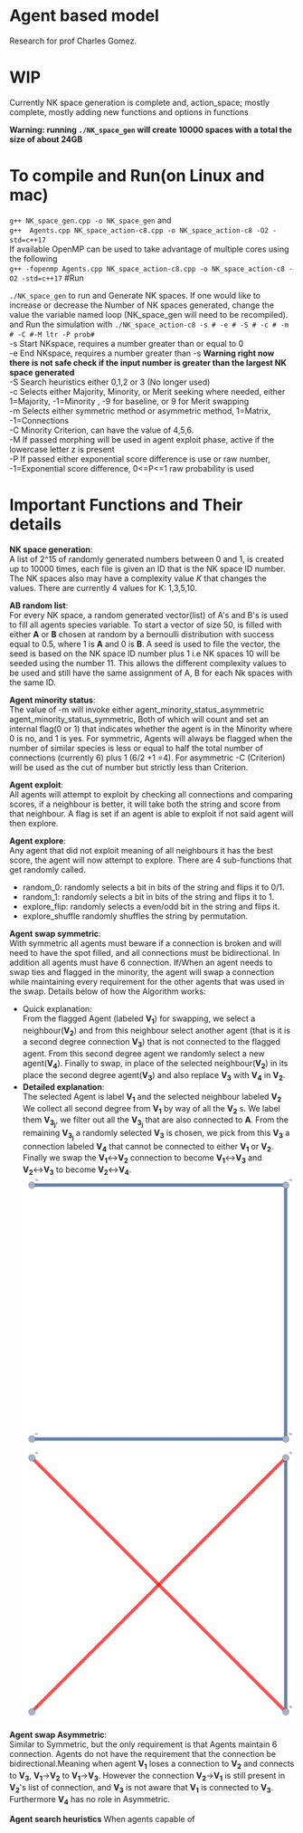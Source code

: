 # Agent based model

Research for prof Charles Gomez.

# WIP

Currently NK space generation is complete and,
action_space; mostly complete, mostly adding new functions and options in functions

**Warning: running `./NK_space_gen` will create 10000 spaces with a total the size of about 24GB**
# To compile and Run(on Linux and mac)

`g++ NK_space_gen.cpp -o NK_space_gen` and<br /> 
`g++  Agents.cpp NK_space_action-c8.cpp -o NK_space_action-c8 -O2 -std=c++17`<br />
If available OpenMP can be used to take advantage of multiple cores using the following <br /> 
`g++ -fopenmp Agents.cpp NK_space_action-c8.cpp -o NK_space_action-c8 -O2 -std=c++17`
#Run

`./NK_space_gen` to run and Generate NK spaces. If one would like to increase or decrease the Number of NK spaces generated, change the value the variable named loop (NK_space_gen will need to be recompiled).<br />
and Run the simulation with
`./NK_space_action-c8 -s # -e # -S # -c # -m # -C #-M ltr -P prob# `<br />
-s Start NKspace, requires a number greater than or equal to 0 <br />
-e End NKspace, requires a number greater than -s 
**Warning right now there is not safe check if the input number is greater than the largest NK space generated**<br />
-S Search heuristics either 0,1,2 or 3 (No longer used)<br />
-c Selects either Majority, Minority, or Merit seeking where needed, either 1=Majority, -1=Minority , -9 for baseline, or 9 for Merit swapping <br />
-m Selects either symmetric method or asymmetric method, 1=Matrix, -1=Connections <br />
-C Minority Criterion, can have the value of 4,5,6. <br />
-M If passed morphing will be used in agent exploit phase, active if the lowercase letter z is present <br />
-P If passed either exponential score difference is use or raw number, -1=Exponential score difference, 0<=P<=1 raw probability is used <br />

# Important Functions and Their details<br />
**NK space generation**:<br />
A list of 2^15 of randomly generated numbers between 0 and 1, is created up to 10000 times, each file is given an ID that is the NK space ID number. The NK spaces also may have a complexity value $K$ that changes the values. There are currently 4 values for K: 1,3,5,10.<br />

**AB random list**:<br />
For every NK space, a random generated vector(list) of A's and B's is used to fill all agents species variable. To start a vector of size 50, is filled with either **A** or **B** chosen at random by a bernoulli distribution with success equal to 0.5, where 1 is **A** and 0 is **B**. A seed is used to file the vector, the seed is based on  the NK space ID number plus 1 i.e NK spaces 10 will be seeded using the number 11. This allows the different complexity values to be used and still have the same assignment of A, B for each Nk spaces with the same ID.<br />

**Agent minority status**:<br /> 
The value of -m will invoke either agent_minority_status_asymmetric agent_minority_status_symmetric, Both of which will count and set an internal flag(0 or 1) that indicates whether the agent is in the Minority where 0 is no, and 1 is yes. 
For symmetric, Agents will always be flagged when the number of similar species is less or equal to half the total number of connections (currently 6) plus 1 (6/2 +1 =4).
For asymmetric -C (Criterion) will be used as the cut of number but strictly less than Criterion.<br />

**Agent exploit**:<br />
All agents will attempt to exploit by checking all connections and comparing scores, if a neighbour is better, it will take both the string and score from that neighbour. A flag is set if an agent is able to exploit if not said agent will then explore.<br />

**Agent explore**:<br />
Any agent that did not exploit meaning of all neighbours it has the best score, the agent will now attempt to explore. There are 4  sub-functions that get randomly called.<br />
- random_0: randomly selects a bit in bits of the string and flips it to 0/1.
- random_1: randomly selects a bit in bits of the string and flips it to 1.
- explore_flip: randomly selects a even/odd bit in the string and flips it.
- explore_shuffle randomly shuffles the string by permutation.<br />

**Agent swap symmetric**:<br />
With symmetric all agents must beware if a connection is broken and will need to have the spot filled, and all connections must be bidirectional. In addition all agents must have 6 connection. If/When an agent needs to swap ties and flagged in the minority, the agent will swap a connection while maintaining every requirement for the other agents that was used in the swap. Details below of how the Algorithm works:<br />
- Quick explanation:<br /> From the flagged Agent (labeled **V<sub>1</sub>**) for swapping, we select a neighbour(**V<sub>2</sub>**) and from this neighbour select another agent (that is it is a second degree connection **V<sub>3</sub>**) that is not connected to the flagged agent. From this second degree agent we randomly select a new agent(**V<sub>4</sub>**). Finally to swap, in place of the selected neighbour(**V<sub>2</sub>**) in its place the second degree agent(**V<sub>3</sub>**) and also replace **V<sub>3</sub>**  with **V<sub>4</sub>** in **V<sub>2</sub>**.<br />
- **Detailed explanation**:<br />
The selected Agent is label **V<sub>1</sub>** and the selected neighbour labeled **V<sub>2</sub>**
We collect all  second degree from **V<sub>1</sub>** by way of all the **V<sub>2</sub>** s. We label them **V<sub>3<sub>j</sub></sub>**, we filter out all the **V<sub>3<sub>j</sub></sub>** that are also connected to **A**.
From the remaining **V<sub>3<sub>j</sub></sub>** a randomly selected **V<sub>3</sub>** is chosen, we pick from this **V<sub>3</sub>** a connection labeled **V<sub>4</sub>** that cannot be connected to either **V<sub>1</sub>** or **V<sub>2</sub>**. Finally we swap the **V<sub>1</sub>**&#x2194;**V<sub>2</sub>** connection to become **V<sub>1</sub>**&#x2194;**V<sub>3</sub>** and **V<sub>2</sub>**&#x2194;**V<sub>3</sub>** to become **V<sub>2</sub>**&#x2194;**V<sub>4</sub>**.
![Alt text](images/algo_start.jpg?raw=true "Before Tie swapping")
![Alt text](images/algo_end.jpg?raw=true "After Tie swapping")

**Agent swap Asymmetric**:<br />
Similar to Symmetric, but the only requirement is that Agents maintain 6 connection.  Agents do not have the requirement that the connection be bidirectional.Meaning when agent **V<sub>1</sub>** loses a connection to **V<sub>2</sub>** and connects to **V<sub>3</sub>**, **V<sub>1</sub>**&#8594;**V<sub>2</sub>** to **V<sub>1</sub>**&#8594;**V<sub>3</sub>**. However the connection  **V<sub>2</sub>**&#8594;**V<sub>1</sub>** is still present in **V<sub>2</sub>**'s list of connection, and **V<sub>3</sub>** is not aware that **V<sub>1</sub>** is connected to **V<sub>3</sub>**. Furthermore **V<sub>4</sub>** has no role in Asymmetric.

**Agent search heuristics**
When agents capable of 